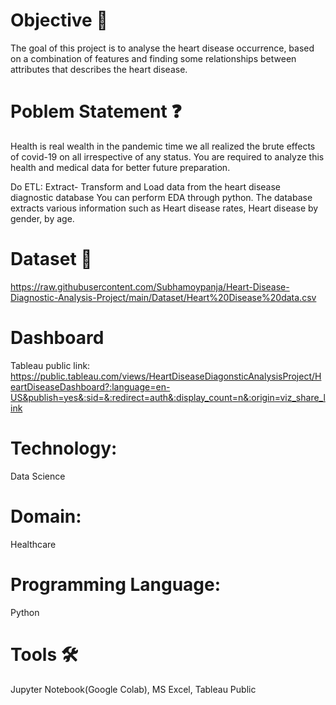 # Objective 🎯
The goal of this project is to analyse the heart disease occurrence, based on a combination of features and finding some relationships between attributes that describes the heart disease.
# Poblem Statement ❓
Health is real wealth in the pandemic time we all realized the brute effects of covid-19 on all irrespective of any status. You are required to analyze this health and medical data for better future preparation.

Do ETL: Extract- Transform and Load data from the heart disease diagnostic database You can perform EDA through python. The database extracts various information such as Heart disease rates, Heart disease by gender, by age.
# Dataset 📀
https://raw.githubusercontent.com/Subhamoypanja/Heart-Disease-Diagnostic-Analysis-Project/main/Dataset/Heart%20Disease%20data.csv
# Dashboard
Tableau public link:
https://public.tableau.com/views/HeartDiseaseDiagonsticAnalysisProject/HeartDiseaseDashboard?:language=en-US&publish=yes&:sid=&:redirect=auth&:display_count=n&:origin=viz_share_link
# Technology:
Data Science
# Domain:
Healthcare
# Programming Language:
Python
# Tools 🛠
Jupyter Notebook(Google Colab), MS
Excel,
Tableau Public
